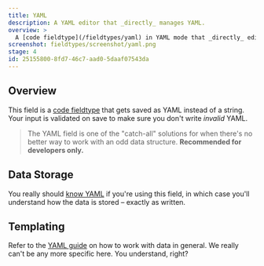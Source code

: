 ```yaml
---
title: YAML
description: A YAML editor that _directly_ manages YAML.
overview: >
  A [code fieldtype](/fieldtypes/yaml) in YAML mode that _directly_ edits and stores YAML instead of an escaped string representation of said YAML.
screenshot: fieldtypes/screenshot/yaml.png
stage: 4
id: 25155800-8fd7-46c7-aad0-5daaf07543da
---
```

## Overview

This field is a [code fieldtype](/fieldtypes/code) that gets saved as YAML instead of a string. Your input is validated on save to make sure you don't write _invalid_ YAML.

> The YAML field is one of the "catch-all" solutions for when there's no better way to work with an odd data structure. **Recommended for developers only.**

## Data Storage

You really should [know YAML](/yaml) if you're using this field, in which case you'll understand how the data is stored – exactly as written.

## Templating

Refer to the [YAML guide](/yaml) on how to work with data in general. We really can't be any more specific here. You understand, right?
